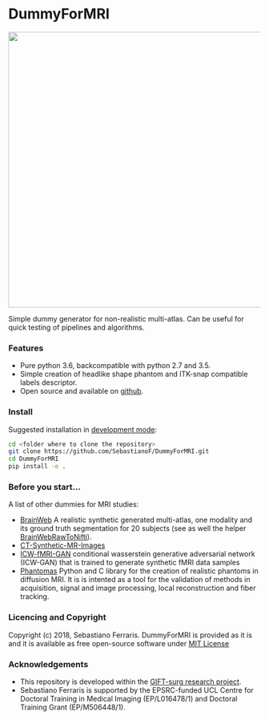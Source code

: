 # DummyForMRI

<p align="center"> 
<img src="https://github.com/SebastianoF/DummyForMRI/blob/master/screenshots/Danny_3d_view.jpg" width="550">
</p>

Simple dummy generator for non-realistic multi-atlas. 
Can be useful for quick testing of pipelines and algorithms.
 
### Features

+ Pure python 3.6, backcompatible with python 2.7 and 3.5.
+ Simple creation of headlike shape phantom and ITK-snap compatible labels descriptor.
+ Open source and available on [github](https://github.com/SebastianoF/DummyForMRI).

### Install

Suggested installation in [development mode](https://avolkov.github.io/installing-python-packages-in-development-mode.html):
```bash
cd <folder where to clone the repository>
git clone https://github.com/SebastianoF/DummyForMRI.git
cd DummyForMRI
pip install -e .
```

### Before you start...

A list of other dummies for MRI studies:

+ [BrainWeb](http://brainweb.bic.mni.mcgill.ca/brainweb/) A realistic synthetic generated multi-atlas, one modality and its ground truth segmentation for 
20 subjects (see as well the helper [BrainWebRawToNifti](https://github.com/SebastianoF/BrainWebRawToNifti)).   
+ [CT-Synthetic-MR-Images](https://github.com/zoukai214/CT-Synthetic-MR-Images)  
+ [ICW-fMRI-GAN](https://github.com/BlissChapman/ICW-fMRI-GAN) conditional wasserstein generative adversarial network (ICW-GAN) that is trained to generate synthetic 
fMRI data samples
+ [Phantomas](https://github.com/ecaruyer/phantomas) Python and C library for the creation of realistic phantoms in 
diffusion MRI. It is  is intented as a tool for the validation of methods in acquisition, signal and image processing, local reconstruction and fiber tracking.

### Licencing and Copyright

Copyright (c) 2018, Sebastiano Ferraris. DummyForMRI is provided as it is and 
it is available as free open-source software under 
[MIT License](https://github.com/SebastianoF/DummyForMRI/blob/master/LICENCE.txt)


### Acknowledgements

+ This repository is developed within the [GIFT-surg research project](http://www.gift-surg.ac.uk).
+ Sebastiano Ferraris is supported by the EPSRC-funded UCL Centre for Doctoral Training in Medical Imaging 
(EP/L016478/1) and Doctoral Training Grant (EP/M506448/1). 




